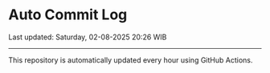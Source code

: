 # Auto Commit Log

Last updated: Saturday, 02-08-2025 20:26 WIB

---

This repository is automatically updated every hour using GitHub Actions.
